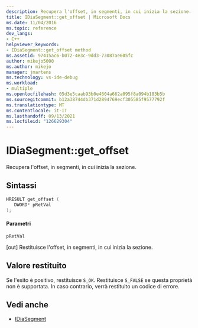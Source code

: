```yaml
---
description: Recupera l'offset, in segmenti, in cui inizia la sezione.
title: IDiaSegment::get_offset | Microsoft Docs
ms.date: 11/04/2016
ms.topic: reference
dev_langs:
- C++
helpviewer_keywords:
- IDiaSegment::get_offset method
ms.assetid: 97415ac6-b072-4e3c-9dd3-73087ae605fc
author: mikejo5000
ms.author: mikejo
manager: jmartens
ms.technology: vs-ide-debug
ms.workload:
- multiple
ms.openlocfilehash: 05d3e5caab93b0e4604a662a095f8a094b183b5b
ms.sourcegitcommit: b12a38744db371d2894769ecf305585f9577792f
ms.translationtype: MT
ms.contentlocale: it-IT
ms.lasthandoff: 09/13/2021
ms.locfileid: "126629304"
---
```

# <a name="idiasegmentget_offset"></a>IDiaSegment::get_offset
Recupera l'offset, in segmenti, in cui inizia la sezione.

## <a name="syntax"></a>Sintassi

```C++
HRESULT get_offset ( 
   DWORD* pRetVal
);
```

#### <a name="parameters"></a>Parametri
 `pRetVal`

[out] Restituisce l'offset, in segmenti, in cui inizia la sezione.

## <a name="return-value"></a>Valore restituito
 Se l'esito è positivo, restituisce `S_OK`. Restituisce `S_FALSE` se questa proprietà non è supportata. In caso contrario, verrà restituito un codice di errore.

## <a name="see-also"></a>Vedi anche
- [IDiaSegment](../../debugger/debug-interface-access/idiasegment.md)
